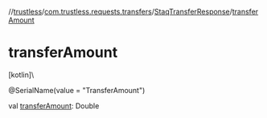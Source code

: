 //[trustless](../../../index.md)/[com.trustless.requests.transfers](../index.md)/[StaqTransferResponse](index.md)/[transferAmount](transfer-amount.md)

# transferAmount

[kotlin]\

@SerialName(value = &quot;TransferAmount&quot;)

val [transferAmount](transfer-amount.md): Double
